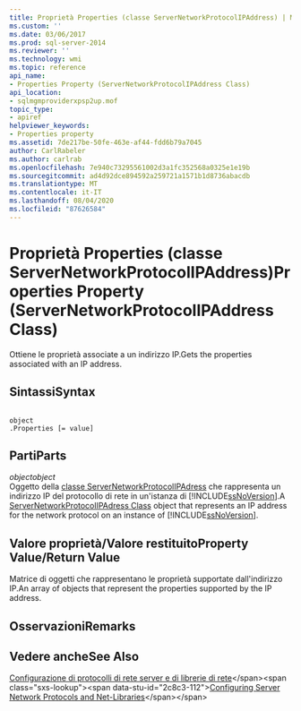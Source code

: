```yaml
---
title: Proprietà Properties (classe ServerNetworkProtocolIPAddress) | Microsoft Docs
ms.custom: ''
ms.date: 03/06/2017
ms.prod: sql-server-2014
ms.reviewer: ''
ms.technology: wmi
ms.topic: reference
api_name:
- Properties Property (ServerNetworkProtocolIPAddress Class)
api_location:
- sqlmgmproviderxpsp2up.mof
topic_type:
- apiref
helpviewer_keywords:
- Properties property
ms.assetid: 7de217be-50fe-463e-af44-fdd6b79a7045
author: CarlRabeler
ms.author: carlrab
ms.openlocfilehash: 7e940c73295561002d3a1fc352568a0325e1e19b
ms.sourcegitcommit: ad4d92dce894592a259721a1571b1d8736abacdb
ms.translationtype: MT
ms.contentlocale: it-IT
ms.lasthandoff: 08/04/2020
ms.locfileid: "87626584"
---
```

# <a name="properties-property-servernetworkprotocolipaddress-class"></a><span data-ttu-id="2c8c3-102">Proprietà Properties (classe ServerNetworkProtocolIPAddress)</span><span class="sxs-lookup"><span data-stu-id="2c8c3-102">Properties Property (ServerNetworkProtocolIPAddress Class)</span></span>
  <span data-ttu-id="2c8c3-103">Ottiene le proprietà associate a un indirizzo IP.</span><span class="sxs-lookup"><span data-stu-id="2c8c3-103">Gets the properties associated with an IP address.</span></span>  
  
## <a name="syntax"></a><span data-ttu-id="2c8c3-104">Sintassi</span><span class="sxs-lookup"><span data-stu-id="2c8c3-104">Syntax</span></span>  
  
```  
  
object  
.Properties [= value]  
```  
  
## <a name="parts"></a><span data-ttu-id="2c8c3-105">Parti</span><span class="sxs-lookup"><span data-stu-id="2c8c3-105">Parts</span></span>  
 <span data-ttu-id="2c8c3-106">*object*</span><span class="sxs-lookup"><span data-stu-id="2c8c3-106">*object*</span></span>  
 <span data-ttu-id="2c8c3-107">Oggetto della [classe ServerNetworkProtocolIPAdress](servernetworkprotocolipaddress-class.md) che rappresenta un indirizzo IP del protocollo di rete in un'istanza di [!INCLUDE[ssNoVersion](../../../includes/ssnoversion-md.md)].</span><span class="sxs-lookup"><span data-stu-id="2c8c3-107">A [ServerNetworkProtocolIPAdress Class](servernetworkprotocolipaddress-class.md) object that represents an IP address for the network protocol on an instance of [!INCLUDE[ssNoVersion](../../../includes/ssnoversion-md.md)].</span></span>  
  
## <a name="property-valuereturn-value"></a><span data-ttu-id="2c8c3-108">Valore proprietà/Valore restituito</span><span class="sxs-lookup"><span data-stu-id="2c8c3-108">Property Value/Return Value</span></span>  
 <span data-ttu-id="2c8c3-109">Matrice di oggetti che rappresentano le proprietà supportate dall'indirizzo IP.</span><span class="sxs-lookup"><span data-stu-id="2c8c3-109">An array of objects that represent the properties supported by the IP address.</span></span>  
  
## <a name="remarks"></a><span data-ttu-id="2c8c3-110">Osservazioni</span><span class="sxs-lookup"><span data-stu-id="2c8c3-110">Remarks</span></span>  
  
## <a name="see-also"></a><span data-ttu-id="2c8c3-111">Vedere anche</span><span class="sxs-lookup"><span data-stu-id="2c8c3-111">See Also</span></span>  
 <span data-ttu-id="2c8c3-112">[Configurazione di protocolli di rete server e di librerie di rete](https://msdn.microsoft.com/library/ms177485\(v=sql.100\).aspx)</span><span class="sxs-lookup"><span data-stu-id="2c8c3-112">[Configuring Server Network Protocols and Net-Libraries](https://msdn.microsoft.com/library/ms177485\(v=sql.100\).aspx)</span></span>  
  
  
